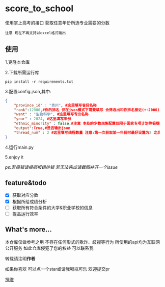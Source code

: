 # score_to_school

使用掌上高考的接口 获取任意年份所选专业需要的分数

`注意 现在不再支持以excel格式输出`

## 使用

1.克隆本仓库

2.下载所需运行库

`pip install -r requirements.txt`

3.配置config.json,其中:

```json
{
    "province_id" : "贵州", #这里填写省份名称
    "rank":12000,#你的排名 仅在json模式下需要填写 会筛选出和你排名接近(+-2000)的专业
    "want" : "生物科学", #这里填写专业名称
    "year" : 2024, #这里填写年份
    "ethnic_minority" : false,#注意 本处的少数民族配置仅限于国家专项计划等极端特殊情况的填报 仅用于专业的筛选
    "output":True,#是否输出json
    "thread_num" : 2 #这里填写线程数量 注意:第一次获取某一年份时最好设置为2 之后可以调高
}
```

4.运行main.py

5.enjoy it

*ps:若报错请根据报错排错 若无法完成请截图并开一个issue*

## feature&todo

- [X] 获取对应分数
- [X] 根据所给成绩分析
- [ ] 获取所有符合条件的大学&职业学校的信息
- [ ] 提高运行效率

What's more…
-------------

本仓库仅做参考之用 不存在任何形式的欺诈、歧视等行为 所使用的api均为互联网公开服务 如此仓库侵犯了您的权益 可以联系我

转载请注明**作者**

如果你喜欢 可以点一个star或请我喝瓶可乐 欢迎提交pr

[捐赠](https://v我50.啊这.site)
